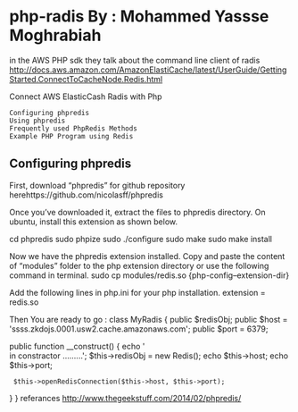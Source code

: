 php-radis
By : Mohammed Yassse Moghrabiah  
=========

in the AWS PHP sdk they talk about the command line client of radis 
http://docs.aws.amazon.com/AmazonElastiCache/latest/UserGuide/GettingStarted.ConnectToCacheNode.Redis.html

Connect AWS ElasticCash Radis with Php

    Configuring phpredis
    Using phpredis
    Frequently used PhpRedis Methods
    Example PHP Program using Redis

Configuring phpredis
------------------------------------
First, download “phpredis” for github repository herehttps://github.com/nicolasff/phpredis

Once you’ve downloaded it, extract the files to phpredis directory. On ubuntu, install this extension as shown below.

cd phpredis
sudo phpize
sudo ./configure
sudo make
sudo make install

Now we have the phpredis extension installed. Copy and paste the content of “modules” folder to the php extension directory or use the following command in terminal.
sudo cp modules/redis.so {php-config–extension-dir}

Add the following lines in php.ini for your php installation.
extension = redis.so

Then You are ready to go : 
class MyRadis
{
  public $redisObj;
  public $host = 'ssss.zkdojs.0001.usw2.cache.amazonaws.com';
  public $port = 6379;

   public function __construct()
  {
     echo '<br> in constractor .........';
     $this->redisObj = new Redis();
     echo $this->host;
     echo $this->port;
     
     $this->openRedisConnection($this->host, $this->port);
  }
}
referances 
http://www.thegeekstuff.com/2014/02/phpredis/
